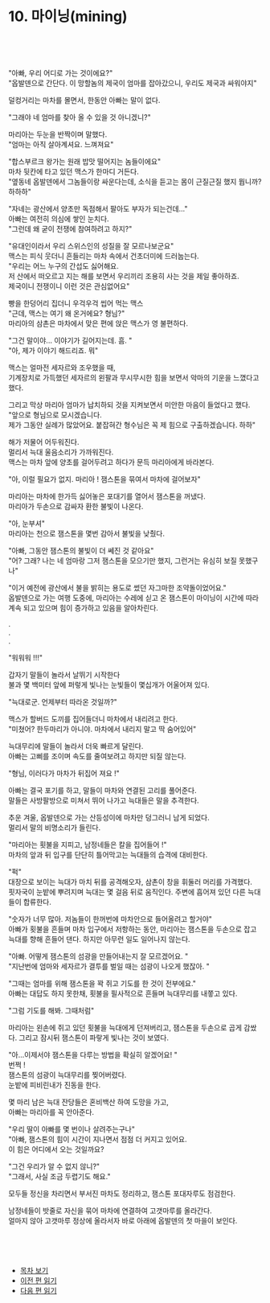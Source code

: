 # 10. 마이닝(mining) <br>
<br><br><br>

"아빠, 우리 어디로 가는 것이에요?"  
"옵발덴으로 간단다. 이 망할놈의 제국이 엄마를 잡아갔으니, 우리도 제국과 싸워야지"  

덜컹거리는 마차를 몰면서, 한동안 아빠는 말이 없다.  

"그래야 네 엄마를 찾아 올 수 있을 것 아니겠니?"<br>

마리아는 두눈을 반짝이며 말했다.<br>
"엄마는 아직 살아계셔요. 느껴져요"<br>

"합스부르크 왕가는 원래 밥맛 떨어지는 놈들이에요"<br>
마차 뒷칸에 타고 있던 맥스가 한마디 거든다.<br>
"옆동네 옵발덴에서 그놈들이랑 싸운다는데, 소식을 듣고는 몸이 근질근질 했지 뭡니까? 하하하"<br>

"자네는 광산에서 양초만 독점해서 팔아도 부자가 되는건데..."<br>
아빠는 여전히 의심에 쌓인 눈치다.<br>
"그런데 왜 굳이 전쟁에 참여하려고 하지?"<br>

"유대인이라서 우리 스위스인의 성질을 잘 모르나보군요"<br>
맥스는 피식 웃더니 흔들리는 마차 속에서 건초더미에 드러눕는다. <br>
"우리는 어느 누구의 간섭도 싫어해요. <br>
저 산에서 떠오르고 지는 해를 보면서 우리끼리 조용히 사는 것을 제일 좋아하죠. <br>
제국이니 전쟁이니 이런 것은 관심없어요"<br>

빵을 한덩어리 집더니 우걱우걱 씹어 먹는 맥스<br>
"근데, 맥스는 여기 왜 온거에요? 형님?"<br>
마리아의 삼촌은 마차에서 맞은 편에 앉은 맥스가 영 불편하다.<br>

"그건 말이야... 이야기가 길어지는데. 흠. "<br>
"아, 제가 이야기 해드리죠. 뭐"<br>

맥스는 얼마전 세자르와 조우했을 때, <br>
기계장치로 가득했던 세자르의 왼팔과 무시무시한 힘을 보면서 악마의 기운을 느꼈다고 했다. <br>

그리고 막상 마리아 엄마가 납치하되 것을 지켜보면서 미안한 마음이 들었다고 했다. <br>
"앞으로 형님으로 모시겠습니다. <br>
제가 그동안 실례가 많았어요. 붙잡혀간 형수님은 꼭 제 힘으로 구출하겠습니다. 하하"<br>

해가 저물어 어두워진다. <br>
멀리서 늑대 울음소리가 가까워진다. <br>
맥스는 마차 앞에 양초를 걸어두려고 하다가 문득 마리아에게 바라본다. <br>

"아, 이럴 필요가 없지. 마리아 ! 잼스톤을 묶여서 마차에 걸어보자"<br>

마리아는 마차에 한가득 싫어놓은 포대기를 열어서 잼스톤을 꺼냈다. <br>
마리아가 두손으로 감싸자 환한 불빛이 나온다. <br>

"아, 눈부셔"<br>
마리아는 천으로 잼스톤을 몇번 감아서 불빛을 낮췄다.<br>

"아빠, 그동안 잼스톤의 불빛이 더 쎄진 것 같아요"<br>
"어? 그래? 나는 네 엄마랑 그저 잼스톤을 모으기만 했지, 그런거는 유심히 보질 못했구나"<br>

"이거 예전에 광산에서 불을 밝히는 용도로 썼던 자그마한 조약돌이었어요."<br>
옵발덴으로 가는 여행 도중에, 마리아는 수레에 싣고 온 잼스톤이 마이닝이 시간에 따라 계속 되고 있으며 힘이 증가하고 있음을 알아차린다.<br>

. <br>
. <br>
. <br>

"워워워 !!!"<br>

갑자기 말들이 놀라서 날뛰기 시작한다 <br>
불과 몇 백미터 앞에 퍼렇게 빛나는 눈빛들이 몇십개가 어울어져 있다. <br>

"늑대로군. 언제부터 따라온 것일까?"<br>

맥스가 할버드 도끼를 집어들더니 마차에서 내리려고 한다. <br>
"미쳤어? 한두마리가 아니야. 마차에서 내리지 말고 딱 숨어있어"<br>

늑대무리에 말들이 놀라서 더욱 빠르게 달린다. <br>
아빠는 고삐를 조이며 속도를 줄여보려고 하지만 되질 않는다. <br>

"형님, 이러다가 마차가 뒤집어 져요 !"<br>

아빠는 결국 포기를 하고, 말들이 마차와 연결된 고리를 풀어준다. <br>
말들은 사방팔방으로 미쳐서 뛰어 나가고 늑대들은 말을 추격한다. <br>

추운 겨울, 옵발덴으로 가는 산등성이에 마차만 덩그러니 남게 되었다. <br>
멀리서 말의 비명소리가 들린다. <br>

"마리아는 횟불을 지피고, 남정네들은 칼을 집어들어 !"<br>
마차의 앞과 뒤 입구를 단단히 틀어막고는 늑대들의 습격에 대비한다. <br>

"퍽"<br>
대장으로 보이는 늑대가 마치 뒤를 공격해오자, 삼촌이 창을 휘둘러 머리를 가격했다. <br>
핏자국이 눈밭에 뿌려지며 늑대는 몇 걸음 뒤로 움직인다. 주변에 흡어져 있던 다른 늑대들이 합류한다. <br>

"숫자가 너무 많아. 저놈들이 한꺼번에 마차안으로 들어올려고 할거야" <br>
아빠가 횟불을 흔들며 마차 입구에서 저항하는 동안, 마리아는 잼스톤을 두손으로 잡고 늑대를 향해 흔들어 댄다. 하지만 아무런 일도 일어나지 않는다.<br>

"아빠. 어떻게 잼스톤의 섬광을 만들어내는지 잘 모르겠어요. "<br>
"지난번에 엄마와 세자르가 결투를 벌일 때는 섬광이 나오게 했잖아. "<br>

"그때는 엄마를 위해 잼스톤을 꽉 쥐고 기도를 한 것이 전부에요."<br>
아빠는 대답도 하지 못한채, 횟불을 필사적으로 흔들며 늑대무리를 내쫗고 있다. <br>

"그럼 기도를 해봐. 그때처럼"<br>

마리아는 왼손에 쥐고 있던 횟불을 늑대에게 던져버리고, 잼스톤을 두손으로 곱게 감쌌다.
그리고 잠시뒤 잼스톤이 파랗게 빛나는 것이 보였다. <br>

"아...이제서야 잼스톤을 다루는 방법을 확실히 알겠어요! " <br>
번쩍 ! <br>
잼스톤의 섬광이 늑대무리를 찢어버렸다. <br>
눈밭에 피비린내가 진동을 한다. <br>

몇 마리 남은 늑대 잔당들은 혼비백산 하여 도망을 가고, <br>
아빠는 마리아를 꼭 안아준다. <br>

"우리 딸이 아빠를 몇 번이나 살려주는구나"<br>
"아빠, 잼스톤의 힘이 시간이 지나면서 점점 더 커지고 있어요. <br>
이 힘은 어디에서 오는 것일까요? <br>

"그건 우리가 알 수 없지 않니?"<br>
"그래서, 사실 조금 두렵기도 해요."<br>

모두들 정신을 차리면서 부서진 마차도 정리하고, 잼스톤 포대자루도 점검한다. <br>

남정네들이 밧줄로 자신을 묶어 마차에 연결하여 고갯마루를 올라간다. <br>
얼마지 않아 고갯마루 정상에 올라서자 바로 아래에 옵발덴의 첫 마을이 보인다. <br>


<br><br><br>

* [목차 보기](content_kr.md) <br>
* [이전 편 읽기](/01_gemston/KR/KR_9.md)
* [다음 편 읽기](/01_gemston/KR/KR_11-12.md)